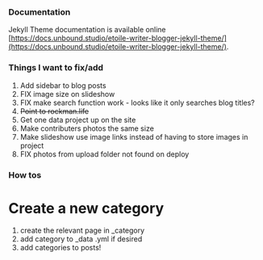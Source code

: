 ### Documentation
Jekyll Theme documentation is available online [https://docs.unbound.studio/etoile-writer-blogger-jekyll-theme/](https://docs.unbound.studio/etoile-writer-blogger-jekyll-theme/). 

### Things I want to fix/add

1. Add sidebar to blog posts
2. FIX image size on slideshow
3. FIX make search function work - looks like it only searches blog titles?
4. ~~Point to rockman.life~~
5. Get one data project up on the site
6. Make contributers photos the same size
7. Make slideshow use image links instead of having to store images in project
8. FIX photos from upload folder not found on deploy

### How tos

# Create a new category
1. create the relevant page in _category
2. add category to _data .yml if desired
3. add categories to posts!